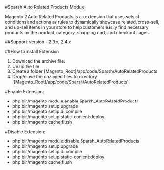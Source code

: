 #Sparsh Auto Related Products Module

Magento 2 Auto Related Products is an extension that uses sets of conditions and actions as rules to dynamically showcase related, cross-sell, and up-sell items in your store to help customers easily find necessary products on the product, category, shopping cart, and checkout pages.

##Support: 
version - 2.3.x, 2.4.x

##How to install Extension

1. Download the archive file.
2. Unzip the file
3. Create a folder [Magento_Root]/app/code/Sparsh/AutoRelatedProducts
4. Drop/move the unzipped files to directory '[Magento_Root]/app/code/Sparsh/AutoRelatedProducts'

#Enable Extension:
- php bin/magento module:enable Sparsh_AutoRelatedProducts
- php bin/magento setup:upgrade
- php bin/magento setup:di:compile
- php bin/magento setup:static-content:deploy
- php bin/magento cache:flush

#Disable Extension:
- php bin/magento module:disable Sparsh_AutoRelatedProducts
- php bin/magento setup:upgrade
- php bin/magento setup:di:compile
- php bin/magento setup:static-content:deploy
- php bin/magento cache:flush